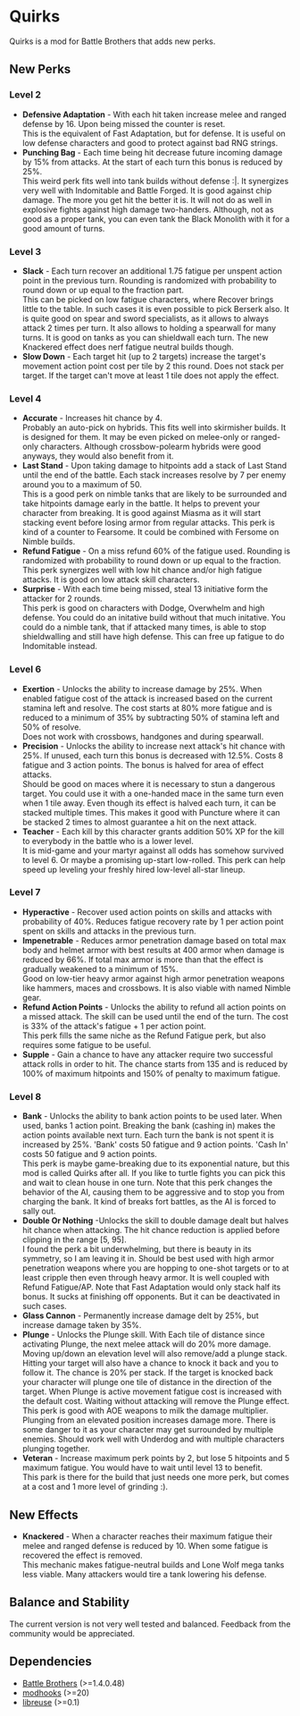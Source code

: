 # Quirks

Quirks is a mod for Battle Brothers that adds new perks.


## New Perks

### Level 2
* **Defensive Adaptation** - With each hit taken increase melee and ranged defense by 16.
Upon being missed the counter is reset.  
This is the equivalent of Fast Adaptation, but for defense.
It is useful on low defense characters and good to protect against bad RNG strings.
* **Punching Bag** - Each time being hit decrease future incoming damage by 15% from attacks.
At the start of each turn this bonus is reduced by 25%.  
This weird perk fits well into tank builds without defense :|.
It synergizes very well with Indomitable and Battle Forged. It is good against chip damage.
The more you get hit the better it is. It will not do as well in explosive fights against high damage two-handers.
Although, not as good as a proper tank, you can even tank the Black Monolith with it for a good amount of turns.
### Level 3
* **Slack** - Each turn recover an additional 1.75 fatigue per unspent action point in the previous turn.
Rounding is randomized with probability to round down or up equal to the fraction part.  
This can be picked on low fatigue characters, where Recover brings little to the table.
In such cases it is even possible to pick Berserk also.
It is quite good on spear and sword specialists, as it allows to always attack 2 times per turn.
It also allows to holding a spearwall for many turns. It is good on tanks as you can shieldwall each turn.
The new Knackered effect does nerf fatigue neutral builds though.
* **Slow Down** - Each target hit (up to 2 targets) increase the target's
movement action point cost per tile by 2 this round. Does not stack per target.
If the target can't move at least 1 tile does not apply the effect.
### Level 4
* **Accurate** - Increases hit chance by 4.  
Probably an auto-pick on hybrids. This fits well into skirmisher builds.
It is designed for them. It may be even picked on melee-only or ranged-only characters.
Although crossbow-polearm hybrids were good anyways, they would also benefit from it.  
* **Last Stand** - Upon taking damage to hitpoints add a stack of Last Stand until the end of the battle.
Each stack increases resolve by 7 per enemy around you to a maximum of 50.  
This is a good perk on nimble tanks that are likely to be surrounded and take hitpoints damage early in the battle.
It helps to prevent your character from breaking.
It is good against Miasma as it will start stacking event before losing armor from regular attacks.
This perk is kind of a counter to Fearsome. It could be combined with Fersome on Nimble builds.
* **Refund Fatigue** - On a miss refund 60% of the fatigue used.
Rounding is randomized with probability to round down or up equal to the fraction.  
This perk synergizes well with low hit chance and/or high fatigue attacks. It is good on low attack skill characters.
* **Surprise** - With each time being missed, steal 13 initiative form the attacker for 2 rounds.  
This perk is good on characters with Dodge, Overwhelm and high defense.
You could do an initative build without that much initative.
You could do a nimble tank, that if attacked many times,
is able to stop shieldwalling and still have high defense.
This can free up fatigue to do Indomitable instead.
### Level 6
* **Exertion** - Unlocks the ability to increase damage by 25%.
When enabled fatigue cost of the attack is increased based on the current stamina left and resolve.
The cost starts at 80% more fatigue and is reduced to a minimum of 35%
by subtracting 50% of stamina left and 50% of resolve.  
Does not work with crossbows, handgones and during spearwall.
* **Precision** - Unlocks the ability to increase next attack's hit chance with 25%.
If unused, each turn this bonus is decreased with 12.5%. Costs 8 fatigue and 3 action points.
The bonus is halved for area of effect attacks.  
Should be good on maces where it is necessary to stun a dangerous target.
You could use it with a one-handed mace in the same turn even when 1 tile away.
Even though its effect is halved each turn, it can be stacked multiple times.
This makes it good with Puncture where it can be stacked 2 times to almost guarantee a hit on the next attack.
* **Teacher** - Each kill by this character grants addition 50% XP for the kill to everybody in the battle who is a lower level.  
It is mid-game and your martyr against all odds has somehow survived to level 6.
Or maybe a promising up-start low-rolled.
This perk can help speed up leveling your freshly hired low-level all-star lineup.
### Level 7
* **Hyperactive** - Recover used action points on skills and attacks with probability of 40%.
Reduces fatigue recovery rate by 1 per action point spent on skills and attacks in the previous turn.
* **Impenetrable** - Reduces armor penetration damage based on total max body and helmet armor
with best results at 400 armor when damage is reduced by 66%.
If total max armor is more than that the effect is gradually weakened to a minimum of 15%.  
Good on low-tier heavy armor against high armor penetration weapons like hammers, maces and crossbows.
It is also viable with named Nimble gear.
* **Refund Action Points** - Unlocks the ability to refund all action points on a missed attack.
The skill can be used until the end of the turn.
The cost is 33% of the attack's fatigue + 1 per action point.  
This perk fills the same niche as the Refund Fatigue perk, but also requires some fatigue to be useful.
* **Supple** - Gain a chance to have any attacker require two successful attack rolls in order to hit.
The chance starts from 135 and is reduced by 100% of maximum hitpoints and 150% of penalty to maximum fatigue.  
### Level 8
* **Bank** - Unlocks the ability to bank action points to be used later.
When used, banks 1 action point.
Breaking the bank (cashing in) makes the action points available next turn.
Each turn the bank is not spent it is increased by 25%.
'Bank' costs 50 fatigue and 9 action points.
'Cash In' costs 50 fatigue and 9 action points.  
This perk is maybe game-breaking due to its exponential nature, but this mod is called Quirks after all.
If you like to turtle fights you can pick this and wait to clean house in one turn.
Note that this perk changes the behavior of the AI, causing them to be aggressive and to stop you from charging the bank.
It kind of breaks fort battles, as the AI is forced to sally out.
* **Double Or Nothing** -Unlocks the skill to double damage dealt but halves hit chance when attacking.
The hit chance reduction is applied before clipping in the range [5, 95].  
I found the perk a bit underwhelming, but there is beauty in its symmetry, so I am leaving it in.
Should be best used with high armor penetration weapons where you are hopping to one-shot targets
or to at least cripple then even through heavy armor. It is well coupled with Refund Fatigue/AP.
Note that Fast Adaptation would only stack half its bonus. It sucks at finishing off opponents.
But it can be deactivated in such cases.
* **Glass Cannon** - Permanently increase damage delt by 25%, but increase damage taken by 35%.
* **Plunge** - Unlocks the Plunge skill.
With Each tile of distance since activating Plunge,
the next melee attack will do 20% more damage.
Moving up/down an elevation level will also remove/add a plunge stack.
Hitting your target will also have a chance to knock it back and you to follow it.
The chance is 20% per stack.
If the target is knocked back your character will plunge one tile of distance in the direction of the target.
When Plunge is active movement fatigue cost is increased with the default cost.
Waiting without attacking will remove the Plunge effect.  
This perk is good with AOE weapons to milk the damage multiplier.
Plunging from an elevated position increases damage more.
There is some danger to it as your character may get surrounded by multiple enemies.
Should work well with Underdog and with multiple characters plunging together.
* **Veteran** - Increase maximum perk points by 2, but lose 5 hitpoints and 5 maximum fatigue.
You would have to wait until level 13 to benefit.  
This park is there for the build that just needs one more perk, but comes at a cost and 1 more level of grinding :).

## New Effects

* **Knackered** - When a character reaches their maximum fatigue their melee and ranged defense is reduced by 10.
When some fatigue is recovered the effect is removed.  
This mechanic makes fatigue-neutral builds and Lone Wolf mega tanks less viable.
Many attackers would tire a tank lowering his defense.

## Balance and Stability
The current version is not very well tested and balanced. Feedback from the community would be appreciated.
 
 
## Dependencies

* [Battle Brothers](http://battlebrothersgame.com/) (>=1.4.0.48)
* [modhooks](https://www.nexusmods.com/battlebrothers/mods/42) (>=20)
* [libreuse](https://github.com/sogartar/libreuse) (>=0.1)
